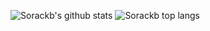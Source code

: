 ![Sorackb's github stats](https://github-readme-stats.vercel.app/api?username=sorackb&show_icons=true&theme=dracula)
![Sorackb top langs](https://github-readme-stats.vercel.app/api/top-langs/?username=sorackb&layout=default&theme=dracula)

<!--
**brcontainer/brcontainer** is a ✨ _special_ ✨ repository because its `README.md` (this file) appears on your GitHub profile.

Here are some ideas to get you started:

- 🔭 I’m currently working on ...
- 🌱 I’m currently learning ...
- 👯 I’m looking to collaborate on ...
- 🤔 I’m looking for help with ...
- 💬 Ask me about ...
- 📫 How to reach me: ...
- 😄 Pronouns: ...
- ⚡ Fun fact: ...
-->
